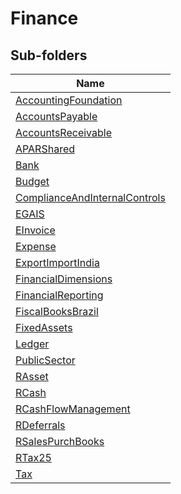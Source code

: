 
# Finance


## Sub-folders

|Name|
|---|
|[AccountingFoundation](AccountingFoundation/README.md)|
|[AccountsPayable](AccountsPayable/README.md)|
|[AccountsReceivable](AccountsReceivable/README.md)|
|[APARShared](APARShared/README.md)|
|[Bank](Bank/README.md)|
|[Budget](Budget/README.md)|
|[ComplianceAndInternalControls](ComplianceAndInternalControls/README.md)|
|[EGAIS](EGAIS/README.md)|
|[EInvoice](EInvoice/README.md)|
|[Expense](Expense/README.md)|
|[ExportImportIndia](ExportImportIndia/README.md)|
|[FinancialDimensions](FinancialDimensions/README.md)|
|[FinancialReporting](FinancialReporting/README.md)|
|[FiscalBooksBrazil](FiscalBooksBrazil/README.md)|
|[FixedAssets](FixedAssets/README.md)|
|[Ledger](Ledger/README.md)|
|[PublicSector](PublicSector/README.md)|
|[RAsset](RAsset/README.md)|
|[RCash](RCash/README.md)|
|[RCashFlowManagement](RCashFlowManagement/README.md)|
|[RDeferrals](RDeferrals/README.md)|
|[RSalesPurchBooks](RSalesPurchBooks/README.md)|
|[RTax25](RTax25/README.md)|
|[Tax](Tax/README.md)|



